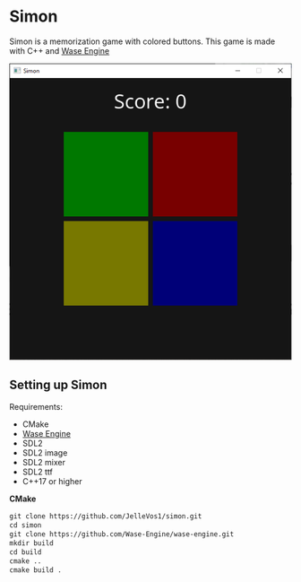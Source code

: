 # Simon

Simon is a memorization game with colored buttons. This game is made with C++ and [Wase Engine](https://github.com/Wase-Engine/wase-engine)

![Game preview](images/simon.png)


## Setting up Simon

Requirements:

 - CMake
 - [Wase Engine](https://github.com/Wase-Engine/wase-engine)
 - SDL2
 - SDL2 image
 - SDL2 mixer
 - SDL2 ttf
 - C++17 or higher


**CMake**
```
git clone https://github.com/JelleVos1/simon.git
cd simon
git clone https://github.com/Wase-Engine/wase-engine.git
mkdir build
cd build
cmake ..
cmake build .
```
